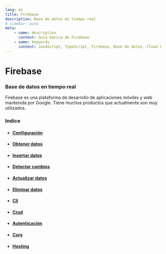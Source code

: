 ```yaml
---
lang: es
title: Firebase
description: Base de datos en tiempo real
# sidebar: auto
meta:
    - name: description
      content: Guia básica de Firebase
    - name: keywords
      content: JavaScript, TypeScript, Firebase, Base de datos, Cloud Functions.
---
```


# Firebase

### Base de datos en tiempo real

Firebase es una plataforma de desarrollo de aplicaciones móviles y web mantenida por Google. Tiene muchos productos que actualmente son muy utilizados.

### Indice

* #### [Configuración](/notas/firebase/configuracion)
* #### [Obtener datos](/notas/firebase/obtener-datos)
* #### [Insertar datos](/notas/firebase/insertar-datos)
* #### [Detectar cambios](/notas/firebase/detectar-cambios)
* #### [Actualizar datos](/notas/firebase/actualizar-datos)
* #### [Eliminar datos](/notas/firebase/eliminar-datos)
* #### [Cli](/notas/firebase/cli)
* #### [Crud](/notas/firebase/crud)
* #### [Autenticación](/notas/firebase/autenticación)
* #### [Cors](/notas/firebase/cors)
* #### [Hosting](/notas/firebase/hosting)
